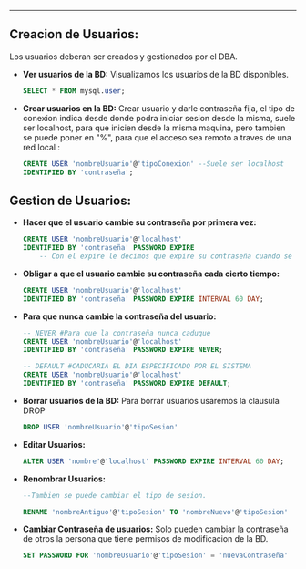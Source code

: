 
---
## Creacion de Usuarios:
Los usuarios deberan ser creados y gestionados por el DBA.

- **Ver usuarios de la BD:** 
	 Visualizamos los usuarios de la BD disponibles.
	```sql
	SELECT * FROM mysql.user;
	```


- **Crear usuarios en la BD:** 
	Crear usuario y darle contraseña fija, el tipo de conexion indica desde donde podra iniciar sesion desde la misma, suele ser localhost, para que inicien desde la misma maquina, pero tambien se puede poner en "%", para que el acceso sea remoto a traves de una red local :
	
	```sql
	CREATE USER 'nombreUsuario'@'tipoConexion' --Suele ser localhost
	IDENTIFIED BY 'contraseña';
	```


## Gestion de Usuarios:

- **Hacer que el usuario cambie su contraseña por primera vez:**

	```sql
	CREATE USER 'nombreUsuario'@'localhost' 
	IDENTIFIED BY 'contraseña' PASSWORD EXPIRE
		-- Con el expire le decimos que expire su contraseña cuando se conecte por primera vez
	```


- **Obligar a que el usuario cambie su contraseña cada cierto tiempo:**
	```sql
	CREATE USER 'nombreUsuario'@'localhost' 
	IDENTIFIED BY 'contraseña' PASSWORD EXPIRE INTERVAL 60 DAY;
	
	```

- **Para que nunca cambie la contraseña del usuario:**
	```sql
	-- NEVER #Para que la contraseña nunca caduque
	CREATE USER 'nombreUsuario'@'localhost' 
	IDENTIFIED BY 'contraseña' PASSWORD EXPIRE NEVER;

	-- DEFAULT #CADUCARIA EL DIA ESPECIFICADO POR EL SISTEMA 
	CREATE USER 'nombreUsuario'@'localhost' 
	IDENTIFIED BY 'contraseña' PASSWORD EXPIRE DEFAULT;
	
	```

- **Borrar usuarios de la BD:** 
	 Para borrar usuarios usaremos la clausula DROP 
	 
	```sql
	DROP USER 'nombreUsuario'@'tipoSesion'
	```


- **Editar Usuarios:**
	 
	```sql
	ALTER USER 'nombre'@'localhost' PASSWORD EXPIRE INTERVAL 60 DAY;
	```


- **Renombrar Usuarios:**
	```sql
	--Tambien se puede cambiar el tipo de sesion.
	
	RENAME 'nombreAntiguo'@'tipoSesion' TO 'nombreNuevo'@'tipoSesion'
	```


- **Cambiar Contraseña de usuarios:** 
	Solo pueden cambiar la contraseña de otros la persona que tiene permisos de modificacion de la BD.
	
	```sql
	SET PASSWORD FOR 'nombreUsuario'@'tipoSesion' = 'nuevaContraseña'
	```
